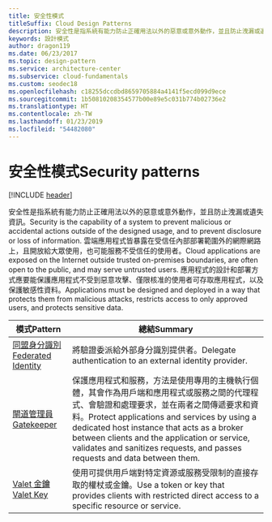 ```yaml
---
title: 安全性模式
titleSuffix: Cloud Design Patterns
description: 安全性是指系統有能力防止正確用法以外的惡意或意外動作，並且防止洩漏或遺失資訊。 雲端應用程式皆暴露在受信任內部部署範圍外的網際網路上，且開放給大眾使用，也可能服務不受信任的使用者。 應用程式的設計和部署方式應要能保護應用程式不受到惡意攻擊、僅限核准的使用者可存取應用程式，以及保護敏感性資料。
keywords: 設計模式
author: dragon119
ms.date: 06/23/2017
ms.topic: design-pattern
ms.service: architecture-center
ms.subservice: cloud-fundamentals
ms.custom: seodec18
ms.openlocfilehash: c18255dccdbd8659705884a4141f5ecd099d9ece
ms.sourcegitcommit: 1b50810208354577b00e89e5c031b774b02736e2
ms.translationtype: HT
ms.contentlocale: zh-TW
ms.lasthandoff: 01/23/2019
ms.locfileid: "54482080"
---
```

# <a name="security-patterns"></a><span data-ttu-id="8617a-106">安全性模式</span><span class="sxs-lookup"><span data-stu-id="8617a-106">Security patterns</span></span>

[!INCLUDE [header](../../_includes/header.md)]

<span data-ttu-id="8617a-107">安全性是指系統有能力防止正確用法以外的惡意或意外動作，並且防止洩漏或遺失資訊。</span><span class="sxs-lookup"><span data-stu-id="8617a-107">Security is the capability of a system to prevent malicious or accidental actions outside of the designed usage, and to prevent disclosure or loss of information.</span></span> <span data-ttu-id="8617a-108">雲端應用程式皆暴露在受信任內部部署範圍外的網際網路上，且開放給大眾使用，也可能服務不受信任的使用者。</span><span class="sxs-lookup"><span data-stu-id="8617a-108">Cloud applications are exposed on the Internet outside trusted on-premises boundaries, are often open to the public, and may serve untrusted users.</span></span> <span data-ttu-id="8617a-109">應用程式的設計和部署方式應要能保護應用程式不受到惡意攻擊、僅限核准的使用者可存取應用程式，以及保護敏感性資料。</span><span class="sxs-lookup"><span data-stu-id="8617a-109">Applications must be designed and deployed in a way that protects them from malicious attacks, restricts access to only approved users, and protects sensitive data.</span></span>

|                    <span data-ttu-id="8617a-110">模式</span><span class="sxs-lookup"><span data-stu-id="8617a-110">Pattern</span></span>                     |                                                                                                         <span data-ttu-id="8617a-111">總結</span><span class="sxs-lookup"><span data-stu-id="8617a-111">Summary</span></span>                                                                                                         |
|------------------------------------------------|-------------------------------------------------------------------------------------------------------------------------------------------------------------------------------------------------------------------------|
| [<span data-ttu-id="8617a-112">同盟身分識別</span><span class="sxs-lookup"><span data-stu-id="8617a-112">Federated Identity</span></span>](../federated-identity.md) |                                                                                <span data-ttu-id="8617a-113">將驗證委派給外部身分識別提供者。</span><span class="sxs-lookup"><span data-stu-id="8617a-113">Delegate authentication to an external identity provider.</span></span>                                                                                |
|         [<span data-ttu-id="8617a-114">閘道管理員</span><span class="sxs-lookup"><span data-stu-id="8617a-114">Gatekeeper</span></span>](../gatekeeper.md)         | <span data-ttu-id="8617a-115">保護應用程式和服務，方法是使用專用的主機執行個體，其會作為用戶端和應用程式或服務之間的代理程式、會驗證和處理要求，並在兩者之間傳遞要求和資料。</span><span class="sxs-lookup"><span data-stu-id="8617a-115">Protect applications and services by using a dedicated host instance that acts as a broker between clients and the application or service, validates and sanitizes requests, and passes requests and data between them.</span></span> |
|          [<span data-ttu-id="8617a-116">Valet 金鑰</span><span class="sxs-lookup"><span data-stu-id="8617a-116">Valet Key</span></span>](../valet-key.md)          |                                                        <span data-ttu-id="8617a-117">使用可提供用戶端對特定資源或服務受限制的直接存取的權杖或金鑰。</span><span class="sxs-lookup"><span data-stu-id="8617a-117">Use a token or key that provides clients with restricted direct access to a specific resource or service.</span></span>                                                        |
